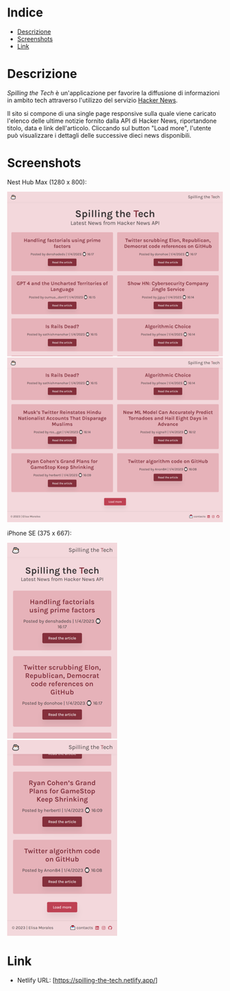 # Indice
* <a href="https://github.com/elisa-morales/spilling-the-tech/#descrizione">Descrizione</a>
* <a href="https://github.com/elisa-morales/spilling-the-tech/#screenshots">Screenshots</a>
* <a href="https://github.com/elisa-morales/spilling-the-tech#link">Link</a>

# Descrizione
 
<i>Spilling the Tech</i> è un'applicazione per favorire la diffusione di informazioni in ambito tech attraverso l'utilizzo del servizio <a href="https://github.com/HackerNews/API" target="_blank">Hacker News</a>. 

Il sito si compone di una single page responsive sulla quale viene caricato l'elenco delle ultime notizie fornito dalla API di Hacker News, riportandone titolo, data e link dell'articolo. Cliccando sul button "Load more", l'utente può visualizzare i dettagli delle successive dieci news disponibili.

# Screenshots

Nest Hub Max (1280 x 800):

<img src="https://github.com/elisa-morales/spilling-the-tech/blob/main/screenshots/laptop.png">
<img src="https://github.com/elisa-morales/spilling-the-tech/blob/main/screenshots/laptop-bottom.png">

iPhone SE (375 x 667):

<img src="https://github.com/elisa-morales/spilling-the-tech/blob/main/screenshots/mobile.png"> <img src="https://github.com/elisa-morales/spilling-the-tech/blob/main/screenshots/mobile-bottom.png">

# Link 
* Netlify URL: [<a href="https://spilling-the-tech.netlify.app/" target="_blank">https://spilling-the-tech.netlify.app/</a>]
